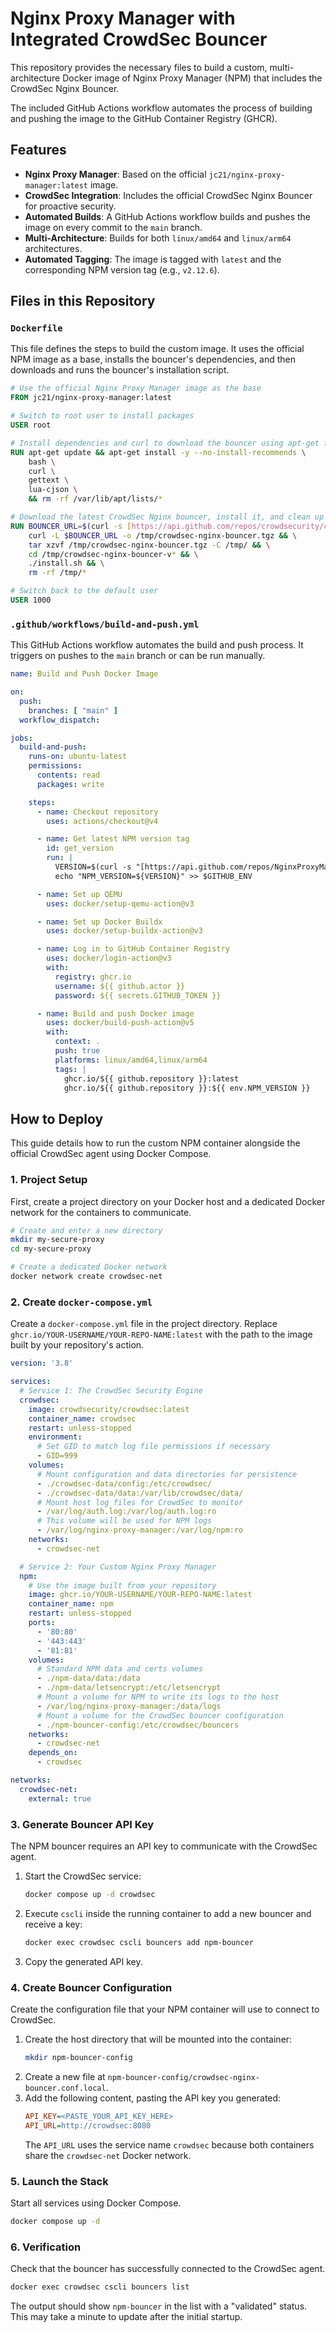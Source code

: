 # Nginx Proxy Manager with Integrated CrowdSec Bouncer

This repository provides the necessary files to build a custom, multi-architecture Docker image of Nginx Proxy Manager (NPM) that includes the CrowdSec Nginx Bouncer.

The included GitHub Actions workflow automates the process of building and pushing the image to the GitHub Container Registry (GHCR).

## Features

* **Nginx Proxy Manager**: Based on the official `jc21/nginx-proxy-manager:latest` image.
* **CrowdSec Integration**: Includes the official CrowdSec Nginx Bouncer for proactive security.
* **Automated Builds**: A GitHub Actions workflow builds and pushes the image on every commit to the `main` branch.
* **Multi-Architecture**: Builds for both `linux/amd64` and `linux/arm64` architectures.
* **Automated Tagging**: The image is tagged with `latest` and the corresponding NPM version tag (e.g., `v2.12.6`).

## Files in this Repository

### `Dockerfile`

This file defines the steps to build the custom image. It uses the official NPM image as a base, installs the bouncer's dependencies, and then downloads and runs the bouncer's installation script.

```dockerfile
# Use the official Nginx Proxy Manager image as the base
FROM jc21/nginx-proxy-manager:latest

# Switch to root user to install packages
USER root

# Install dependencies and curl to download the bouncer using apt-get for Debian
RUN apt-get update && apt-get install -y --no-install-recommends \
    bash \
    curl \
    gettext \
    lua-cjson \
    && rm -rf /var/lib/apt/lists/*

# Download the latest CrowdSec Nginx bouncer, install it, and clean up
RUN BOUNCER_URL=$(curl -s [https://api.github.com/repos/crowdsecurity/cs-nginx-bouncer/releases/latest](https://api.github.com/repos/crowdsecurity/cs-nginx-bouncer/releases/latest) | grep "browser_download_url.*tgz" | cut -d '"' -f 4) && \
    curl -L $BOUNCER_URL -o /tmp/crowdsec-nginx-bouncer.tgz && \
    tar xzvf /tmp/crowdsec-nginx-bouncer.tgz -C /tmp/ && \
    cd /tmp/crowdsec-nginx-bouncer-v* && \
    ./install.sh && \
    rm -rf /tmp/*

# Switch back to the default user
USER 1000
````

### `.github/workflows/build-and-push.yml`

This GitHub Actions workflow automates the build and push process. It triggers on pushes to the `main` branch or can be run manually.

```yaml
name: Build and Push Docker Image

on:
  push:
    branches: [ "main" ]
  workflow_dispatch:

jobs:
  build-and-push:
    runs-on: ubuntu-latest
    permissions:
      contents: read
      packages: write

    steps:
      - name: Checkout repository
        uses: actions/checkout@v4

      - name: Get latest NPM version tag
        id: get_version
        run: |
          VERSION=$(curl -s "[https://api.github.com/repos/NginxProxyManager/nginx-proxy-manager/releases/latest](https://api.github.com/repos/NginxProxyManager/nginx-proxy-manager/releases/latest)" | grep -Po '"tag_name": "\K.*?(?=")')
          echo "NPM_VERSION=${VERSION}" >> $GITHUB_ENV

      - name: Set up QEMU
        uses: docker/setup-qemu-action@v3

      - name: Set up Docker Buildx
        uses: docker/setup-buildx-action@v3

      - name: Log in to GitHub Container Registry
        uses: docker/login-action@v3
        with:
          registry: ghcr.io
          username: ${{ github.actor }}
          password: ${{ secrets.GITHUB_TOKEN }}

      - name: Build and push Docker image
        uses: docker/build-push-action@v5
        with:
          context: .
          push: true
          platforms: linux/amd64,linux/arm64
          tags: |
            ghcr.io/${{ github.repository }}:latest
            ghcr.io/${{ github.repository }}:${{ env.NPM_VERSION }}
```

## How to Deploy

This guide details how to run the custom NPM container alongside the official CrowdSec agent using Docker Compose.

### 1\. Project Setup

First, create a project directory on your Docker host and a dedicated Docker network for the containers to communicate.

```bash
# Create and enter a new directory
mkdir my-secure-proxy
cd my-secure-proxy

# Create a dedicated Docker network
docker network create crowdsec-net
```

### 2\. Create `docker-compose.yml`

Create a `docker-compose.yml` file in the project directory. Replace `ghcr.io/YOUR-USERNAME/YOUR-REPO-NAME:latest` with the path to the image built by your repository's action.

```yaml
version: '3.8'

services:
  # Service 1: The CrowdSec Security Engine
  crowdsec:
    image: crowdsecurity/crowdsec:latest
    container_name: crowdsec
    restart: unless-stopped
    environment:
      # Set GID to match log file permissions if necessary
      - GID=999
    volumes:
      # Mount configuration and data directories for persistence
      - ./crowdsec-data/config:/etc/crowdsec/
      - ./crowdsec-data/data:/var/lib/crowdsec/data/
      # Mount host log files for CrowdSec to monitor
      - /var/log/auth.log:/var/log/auth.log:ro
      # This volume will be used for NPM logs
      - /var/log/nginx-proxy-manager:/var/log/npm:ro
    networks:
      - crowdsec-net

  # Service 2: Your Custom Nginx Proxy Manager
  npm:
    # Use the image built from your repository
    image: ghcr.io/YOUR-USERNAME/YOUR-REPO-NAME:latest
    container_name: npm
    restart: unless-stopped
    ports:
      - '80:80'
      - '443:443'
      - '81:81'
    volumes:
      # Standard NPM data and certs volumes
      - ./npm-data/data:/data
      - ./npm-data/letsencrypt:/etc/letsencrypt
      # Mount a volume for NPM to write its logs to the host
      - /var/log/nginx-proxy-manager:/data/logs
      # Mount a volume for the CrowdSec bouncer configuration
      - ./npm-bouncer-config:/etc/crowdsec/bouncers
    networks:
      - crowdsec-net
    depends_on:
      - crowdsec

networks:
  crowdsec-net:
    external: true
```

### 3\. Generate Bouncer API Key

The NPM bouncer requires an API key to communicate with the CrowdSec agent.

1.  Start the CrowdSec service:
    ```bash
    docker compose up -d crowdsec
    ```
2.  Execute `cscli` inside the running container to add a new bouncer and receive a key:
    ```bash
    docker exec crowdsec cscli bouncers add npm-bouncer
    ```
3.  Copy the generated API key.

### 4\. Create Bouncer Configuration

Create the configuration file that your NPM container will use to connect to CrowdSec.

1.  Create the host directory that will be mounted into the container:
    ```bash
    mkdir npm-bouncer-config
    ```
2.  Create a new file at `npm-bouncer-config/crowdsec-nginx-bouncer.conf.local`.
3.  Add the following content, pasting the API key you generated:
    ```ini
    API_KEY=<PASTE_YOUR_API_KEY_HERE>
    API_URL=http://crowdsec:8080
    ```
    The `API_URL` uses the service name `crowdsec` because both containers share the `crowdsec-net` Docker network.

### 5\. Launch the Stack

Start all services using Docker Compose.

```bash
docker compose up -d
```

### 6\. Verification

Check that the bouncer has successfully connected to the CrowdSec agent.

```bash
docker exec crowdsec cscli bouncers list
```

The output should show `npm-bouncer` in the list with a "validated" status. This may take a minute to update after the initial startup.
